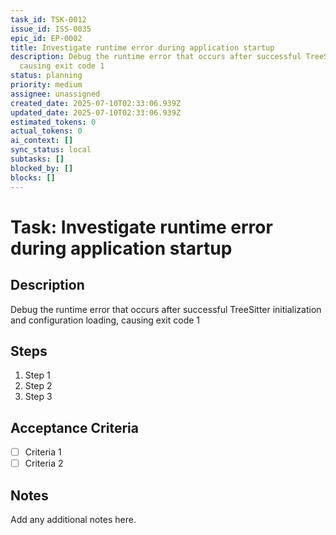 ```yaml
---
task_id: TSK-0012
issue_id: ISS-0035
epic_id: EP-0002
title: Investigate runtime error during application startup
description: Debug the runtime error that occurs after successful TreeSitter initialization and configuration loading,
  causing exit code 1
status: planning
priority: medium
assignee: unassigned
created_date: 2025-07-10T02:33:06.939Z
updated_date: 2025-07-10T02:33:06.939Z
estimated_tokens: 0
actual_tokens: 0
ai_context: []
sync_status: local
subtasks: []
blocked_by: []
blocks: []
---
```


# Task: Investigate runtime error during application startup

## Description
Debug the runtime error that occurs after successful TreeSitter initialization and configuration loading, causing exit code 1

## Steps
1. Step 1
2. Step 2
3. Step 3

## Acceptance Criteria
- [ ] Criteria 1
- [ ] Criteria 2

## Notes
Add any additional notes here.
